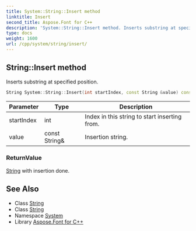 ```yaml
---
title: System::String::Insert method
linktitle: Insert
second_title: Aspose.Font for C++
description: 'System::String::Insert method. Inserts substring at specified position in C++.'
type: docs
weight: 1600
url: /cpp/system/string/insert/
---
```

## String::Insert method


Inserts substring at specified position.

```cpp
String System::String::Insert(int startIndex, const String &value) const
```


| Parameter | Type | Description |
| --- | --- | --- |
| startIndex | int | Index in this string to start inserting from. |
| value | const String\& | Insertion string. |

### ReturnValue

[String](../) with insertion done.

## See Also

* Class [String](../)
* Class [String](../)
* Namespace [System](../../)
* Library [Aspose.Font for C++](../../../)
